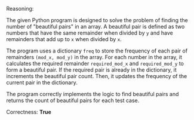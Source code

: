 Reasoning:

The given Python program is designed to solve the problem of finding the number of "beautiful pairs" in an array. A beautiful pair is defined as two numbers that have the same remainder when divided by `y` and have remainders that add up to `x` when divided by `x`.

The program uses a dictionary `freq` to store the frequency of each pair of remainders `(mod_x, mod_y)` in the array. For each number in the array, it calculates the required remainder `required_mod_x` and `required_mod_y` to form a beautiful pair. If the required pair is already in the dictionary, it increments the beautiful pair count. Then, it updates the frequency of the current pair in the dictionary.

The program correctly implements the logic to find beautiful pairs and returns the count of beautiful pairs for each test case.

Correctness: **True**